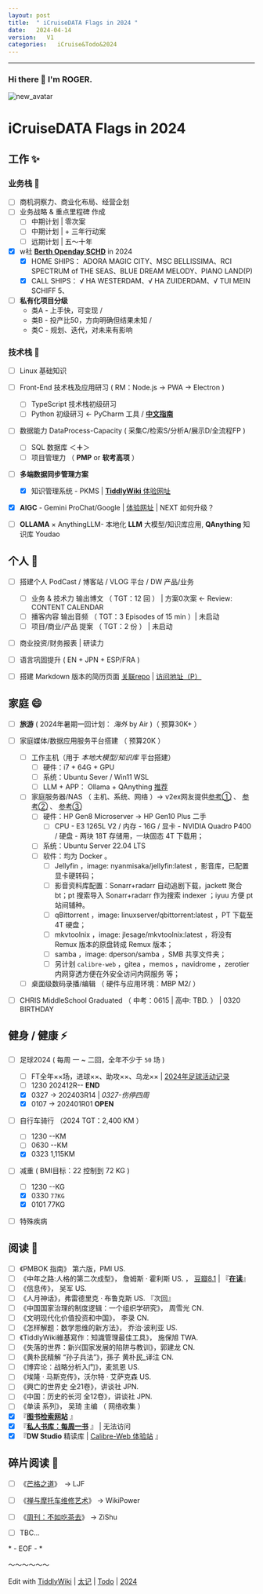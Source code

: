 ```yaml
---
layout: post
title:  " iCruiseDATA Flags in 2024 "
date:   2024-04-14
version:   V1
categories:   iCruise&Todo&2024
---
```


------

### Hi there 👋 I'm ROGER. 

![new_avatar](https://i.niupic.com/images/2023/12/05/dsGP.png)

<!--
**5iCruise/5iCruise** is a ✨ _special_ ✨ repository because its `README.md` (this file) appears on your GitHub profile.

Here are some ideas to get you started:

- 🔭 I’m currently working on ...
- 🌱 I’m currently learning ...
- 👯 I’m looking to collaborate on ...
- 🤔 I’m looking for help with ...
- 💬 Ask me about ...
- 📫 How to reach me: ...
- 😄 Pronouns: ...
- ⚡ Fun fact: ...
-->

# iCruiseDATA Flags in 2024  

## 工作  ✨    
### 业务栈 💬     
- [ ] 商机洞察力、商业化布局、经营企划     
- [ ] 业务战略 & 重点里程碑 作成
    - [ ]  中期计划 | 零次案    
    - [ ]  中期计划 | + 三年行动案      
    - [ ]  远期计划 | 五～十年
- [x] w社 [**Berth Openday SCHD**](https://calendar.google.com/calendar/u/0/embed?src=h9ldool7lm3fomrv98eekgcv34@group.calendar.google.com&ctz=Asia/Shanghai) in 2024
    - [x]  HOME SHIPS： ADORA MAGIC CITY、MSC BELLISSIMA、RCI SPECTRUM of THE SEAS、BLUE DREAM MELODY、PIANO LAND(P)
    - [x]  CALL SHIPS： √ HA WESTERDAM、√ HA ZUIDERDAM、√ TUI MEIN SCHIFF 5、
- [ ] **私有化项目分级**
   * 类A - 上手快，可变现 / 
   * 类B - 投产比50，方向明确但结果未知 / 
   * 类C - 规划、迭代，对未来有影响  


### 技术栈 🔭     
- [ ] Linux 基础知识
- [ ] Front-End 技术栈及应用研习 ( RM：Node.js → PWA → Electron )    
    - [ ] TypeScript 技术栈初级研习    
    - [ ] Python 初级研习 ← PyCharm 工具 / [**中文指南**](https://pycharm.iswbm.com/)
- [ ] 数据能力 DataProcess-Capacity ( 采集C/检索S/分析A/展示D/全流程FP )
    - [ ] SQL 数据库  ＜**＋**＞     
    - [ ] 项目管理力  （ **PMP** or **软考高项** ）
- [ ] **多端数据同步管理方案**
    - [x] 知识管理系统 - PKMS  | [**TiddlyWiki** 体验网址](https://darkwarrior2025.xyz/)       
- [x] **AIGC** - Gemini ProChat/Google  |  [体验网址](https://chat.darkwarrior2025.xyz/)  | NEXT 如何升级？     
- [ ] **OLLAMA** × AnythingLLM-  本地化 **LLM** 大模型/知识库应用, **QAnything** 知识库 Youdao      


## 个人  🌱    
- [ ] 搭建个人 PodCast / 博客站  /  VLOG 平台   /  DW 产品/业务
    - [ ] 业务 & 技术力 输出博文 （ TGT：12 回 ） | 方案0次案 ← Review: CONTENT CALENDAR         
    - [ ] 播客内容 输出音频   （ TGT：3 Episodes of 15 min ）| 未启动      
    - [ ] 项目/商业/产品 提案 （ TGT：2 份 ） | 未启动
- [ ] 商业投资/财务报表 | 研读力   
- [ ] 语言巩固提升 ( EN + JPN + ESP/FRA )
- [ ] 搭建 Markdown 版本的简历页面  [关联repo](https://github.com/5iCruise/ROGCV2025)  |  [访问地址（P）](https://darkwarrior2025.xyz/#)    


## 家庭  😄  
- [ ] **旅游** ( 2024年暑期一回计划： *海外* by Air )（ 预算30K+ ）
- [ ] 家庭媒体/数据应用服务平台搭建 （ 预算20K ）
    - [ ] 工作主机（用于 *本地大模型/知识库* 平台搭建）
        - [ ] 硬件：i7 + 64G + GPU
        - [ ] 系统：Ubuntu Sever / Win11 WSL
        - [ ] LLM + APP： Ollama + QAnything [推荐](/#up主)
    - [ ] 家庭服务器/NAS （ 主机、系统、网络 ）→ v2ex网友提供[参考①](https://v2ex.com/t/992023) 、 [参考②](https://v2ex.com/t/1006585) 、 [参考③](https://mebtte.com/my_nas)
        - [ ] 硬件：HP Gen8 Microserver  → HP Gen10 Plus 二手
            - [ ] CPU - E3 1265L V2 / 内存 - 16G / 显卡 - NVIDIA Quadro P400 /  硬盘 - 两块 18T 存储用，一块固态 4T 下载用；
        - [ ] 系统：Ubuntu Server 22.04 LTS
        - [ ] 软件：均为 Docker 。
            - [ ] Jellyfin ，image: nyanmisaka/jellyfin:latest ，影音库，已配置显卡硬转码；
            - [ ] 影音资料库配置：Sonarr+radarr 自动追剧下载，jackett 聚合 bt；pt 搜索导入 Sonarr+radarr 作为搜索 indexer ；iyuu 方便 pt 站间辅种。
            - [ ] qBittorrent ，image: linuxserver/qbittorrent:latest ，PT 下载至 4T 硬盘；
            - [ ] mkvtoolnix ，image: jlesage/mkvtoolnix:latest ，将没有 Remux 版本的原盘转成 Remux 版本；
            - [ ] samba ，image: dperson/samba ，SMB 共享文件夹；
            - [ ] 另计划 `calibre-web` ，gitea ，memos ，navidrome ，zerotier 内网穿透方便在外安全访问内网服务 等；
    - [ ] 桌面级数码录播/编辑  （ 硬件与应用环境：MBP M2/ ）    
- [ ] CHRIS MiddleSchool Graduated （ 中考：0615 | 高中: TBD. ） | 0320 BIRTHDAY     


## 健身 / 健康  ⚡   
- [ ] 足球2024 ( 每周 一 ~ 二回，全年不少于 `50` 场 )    
    - [ ] FT全年××场，进球××、助攻××、乌龙××  | [2024年足球活动记录](https://darkwarrior2025.xyz/#2024年足球活动记录)
    - [ ] 1230  202412R--   **END**
    - [x] 0327  →  202403R14 |  _0327-伤停四周_     
    - [x] 0107  →  202401R01    **OPEN**
- [ ] 自行车骑行 （2024 TGT：2,400 KM ）    
    - [ ] 1230 --KM   
    - [ ] 0630 --KM   
    - [x] 0323 1,115KM   
- [ ] 减重 ( BMI目标：22  控制到 72 KG )
    - [ ] 1230 --KG     
    - [x] 0330 `77KG`       
    - [x] 0101 77KG      
- [ ] 特殊疾病     


## 阅读  🤔   
- [ ] 《PMBOK 指南》 第六版，PMI US. 
- [ ] 《中年之路:人格的第二次成型》， 詹姆斯 · 霍利斯  US. ， [豆瓣8.1](https://book.douban.com/subject/36139391/) | 『[**在读**](https://read.mastergo.life/book/21)』
- [ ] 《信息传》， 吴军  US.      
- [ ] 《人月神话》，弗雷德里克 · 布鲁克斯  US. 『次回』   
- [ ] 《中国国家治理的制度逻辑：一个组织学研究》， 周雪光  CN.     
- [ ] 《文明现代化价值投资和中国》， 李录  CN.      
- [ ] 《怎样解题：数学思维的新方法》， 乔治·波利亚  US.    
- [ ] 《TiddlyWiki維基寫作：知識管理最佳工具》， 施保旭  TWA.      
- [ ] 《失落的世界：新兴国家发展的陷阱与教训》，郭建龙  CN. 
- [ ] 《黄朴民精解 “孙子兵法”》，孫子 黄朴民_译注  CN.     
- [ ] 《博弈论：战略分析入门》，麦凯恩  US.    
- [ ] 《埃隆 · 马斯克传》，沃尔特 · 艾萨克森  US.     
- [ ] 《興亡的世界史  全21卷》，讲谈社   JPN.     
- [ ] 《中国：历史的长河  全12卷》，讲谈社   JPN.     
- [ ] 《单读 系列》， 吴琦 主编  （ 网络收集 ）    
- [x] 『[**图书检索网站**](https://book-searcher.eu.org/) 』   
- [x] 『[**私人书库：每周一书**](https://read.mastergo.life/) 』  |  无法访问
- [x] 『**DW Studio** 精读库 | [Calibre-Web 体验站](http://139.196.54.246:8083/) 』

## 碎片阅读  👯   
- [ ] 《[芒格之道](https://ljf.com/archives/)》　→  LJF
- [ ] 《[禅与摩托车维修艺术](https://digest.wiki-power.com/)》  →  WikiPower
- [ ] 《[周刊：不如吃茶去](https://weekly.zishu.me/weekly/)》   →  ZiShu     
- [ ] TBC...


\* - EOF - \*

～～～～～～

Edit with [TiddlyWiki](/#tag) | [太记](/#tag) | [Todo](/#tag) | [2024](/#tag)  


